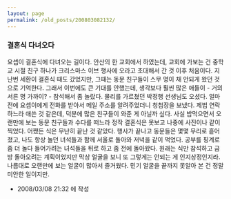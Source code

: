 ```yaml
---
layout: page
permalink: /old_posts/200803082132/
---
```


### 결혼식 다녀오다

요셉이 결혼식에 다녀오는 길이다. 안산의 한 교회에서 하였는데, 교회에 가보는 건 중학교 시절 친구 하나가 크리스마스 이브 행사에 오라고 초대해서 간 것 이후 처음이다.
지난번 세환이 결혼식 때도 갔었지만, 그때는 동문 친구들이 스무 명이 채 안되게 왔던 것으로 기억한다. 그래서 이번에도 큰 기대를 안했는데, 생각보다 훨씬 많은 애들이 - 거의 서른 명 가까이? - 참석해서 좀 놀랐다. 물리를 가르쳤던 박정행 선생님도 오셨다.
얼마 전에 요셉이에게 전화를 받아서 메일 주소를 알려주었더니 청첩장을 보냈다. 제법 연락하느라 애쓴 것 같은데, 덕분에 많은 친구들이 와준 게 아닐까 싶다.
사실 밥먹으면서 오랜만에 보는 동문 친구들과 수다를 떠느라 정작 결혼식은 못보고 나중에 사진이나 같이 찍었다. 어쨌든 식은 무난히 끝난 것 같았다.
행사가 끝나고 동문들은 몇몇 무리로 흩어졌고, 나도 항상 놀던 녀석들과 함께 서울로 돌아와 저녁을 같이 먹었다. 공부를 핑계로 좀 더 놀다 들어가려는 녀석들을 뒤로 하고 좀 전에 돌아왔다. 원래는 식만 참석하고 금방 돌아오려는 계획이었지만 막상 얼굴을 보니 또 그렇게는 안되는 게 인지상정인지라.
나름대로 오랜만에 보는 얼굴이 많아서 즐거웠다. 민기 얼굴을 끝까지 못알아 본 건 정말 미안한 일이지만.





- 2008/03/08 21:32 에 작성